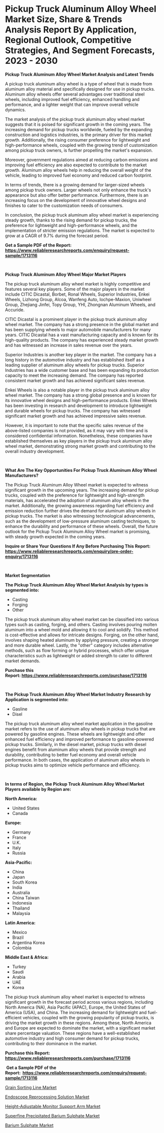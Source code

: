 <p><h1>Pickup Truck Aluminum Alloy Wheel Market Size, Share & Trends Analysis Report By Application, Regional Outlook, Competitive Strategies, And Segment Forecasts, 2023 - 2030</h1></p><p><strong>Pickup Truck Aluminum Alloy Wheel Market Analysis and Latest Trends</strong></p>
<p><p>A pickup truck aluminum alloy wheel is a type of wheel that is made from aluminum alloy material and specifically designed for use in pickup trucks. Aluminum alloy wheels offer several advantages over traditional steel wheels, including improved fuel efficiency, enhanced handling and performance, and a lighter weight that can improve overall vehicle dynamics.</p><p>The market analysis of the pickup truck aluminum alloy wheel market suggests that it is poised for significant growth in the coming years. The increasing demand for pickup trucks worldwide, fueled by the expanding construction and logistics industries, is the primary driver for this market growth. Additionally, the rising consumer preference for lightweight and high-performance wheels, coupled with the growing trend of customization among pickup truck owners, is further propelling the market's expansion.</p><p>Moreover, government regulations aimed at reducing carbon emissions and improving fuel efficiency are also expected to contribute to the market growth. Aluminum alloy wheels help in reducing the overall weight of the vehicle, leading to improved fuel economy and reduced carbon footprint.</p><p>In terms of trends, there is a growing demand for larger-sized wheels among pickup truck owners. Larger wheels not only enhance the truck's appearance but also offer better performance. Furthermore, there is an increasing focus on the development of innovative wheel designs and finishes to cater to the customization needs of consumers.</p><p>In conclusion, the pickup truck aluminum alloy wheel market is experiencing steady growth, thanks to the rising demand for pickup trucks, the preference for lightweight and high-performance wheels, and the implementation of stricter emission regulations. The market is expected to grow at a CAGR of 9.7% during the forecast period.</p></p>
<p><strong>Get a Sample PDF of the Report:&nbsp; <a href="https://www.reliableresearchreports.com/enquiry/request-sample/1713116">https://www.reliableresearchreports.com/enquiry/request-sample/1713116</a></strong></p>
<p>&nbsp;</p>
<p><strong>Pickup Truck Aluminum Alloy Wheel Major Market Players</strong></p>
<p><p>The pickup truck aluminum alloy wheel market is highly competitive and features several key players. Some of the major players in the market include CITIC Dicastal, Borbet, Ronal Wheels, Superior Industries, Enkei Wheels, Lizhong Group, Alcoa, Wanfeng Auto, Iochpe-Maxion, Uniwheel Group, Zhejiang Jinfei, Topy Group, YHI, Zhongnan Aluminum Wheels, and Accuride.</p><p>CITIC Dicastal is a prominent player in the pickup truck aluminum alloy wheel market. The company has a strong presence in the global market and has been supplying wheels to major automobile manufacturers for many years. CITIC Dicastal has a vast manufacturing capacity and is known for its high-quality products. The company has experienced steady market growth and has witnessed an increase in sales revenue over the years.</p><p>Superior Industries is another key player in the market. The company has a long history in the automotive industry and has established itself as a leading supplier of aluminum alloy wheels for pickup trucks. Superior Industries has a wide customer base and has been expanding its production capacity to meet the increasing demand. The company has reported consistent market growth and has achieved significant sales revenue.</p><p>Enkei Wheels is also a notable player in the pickup truck aluminum alloy wheel market. The company has a strong global presence and is known for its innovative wheel designs and high-performance products. Enkei Wheels has been investing in research and development to introduce lightweight and durable wheels for pickup trucks. The company has witnessed significant market growth and has achieved impressive sales revenue.</p><p>However, it is important to note that the specific sales revenue of the above-listed companies is not provided, as it may vary with time and is considered confidential information. Nonetheless, these companies have established themselves as key players in the pickup truck aluminum alloy wheel market, demonstrating strong market growth and contributing to the overall industry development.</p></p>
<p>&nbsp;</p>
<p><strong>What Are The Key Opportunities For Pickup Truck Aluminum Alloy Wheel Manufacturers?</strong></p>
<p><p>The Pickup Truck Aluminum Alloy Wheel market is expected to witness significant growth in the upcoming years. The increasing demand for pickup trucks, coupled with the preference for lightweight and high-strength materials, has accelerated the adoption of aluminum alloy wheels in the market. Additionally, the growing awareness regarding fuel efficiency and emission reduction further drives the demand for aluminum alloy wheels in pickup trucks. The market is also witnessing technological advancements, such as the development of low-pressure aluminum casting techniques, to enhance the durability and performance of these wheels. Overall, the future outlook for the Pickup Truck Aluminum Alloy Wheel market is promising, with steady growth expected in the coming years.</p></p>
<p><strong>Inquire or Share Your Questions If Any Before Purchasing This Report: <a href="https://www.reliableresearchreports.com/enquiry/pre-order-enquiry/1713116">https://www.reliableresearchreports.com/enquiry/pre-order-enquiry/1713116</a></strong></p>
<p>&nbsp;</p>
<p><strong>Market Segmentation</strong></p>
<p><strong>The Pickup Truck Aluminum Alloy Wheel Market Analysis by types is segmented into:</strong></p>
<p><ul><li>Casting</li><li>Forging</li><li>Other</li></ul></p>
<p><p>The pickup truck aluminum alloy wheel market can be classified into various types such as casting, forging, and others. Casting involves pouring molten aluminum into a wheel mold and allowing it to cool and solidify. This method is cost-effective and allows for intricate designs. Forging, on the other hand, involves shaping heated aluminum by applying pressure, creating a stronger and more durable wheel. Lastly, the "other" category includes alternative methods, such as flow forming or hybrid processes, which offer unique characteristics such as lightweight or added strength to cater to different market demands.</p></p>
<p><strong>Purchase this Report:&nbsp;<a href="https://www.reliableresearchreports.com/purchase/1713116">https://www.reliableresearchreports.com/purchase/1713116</a></strong></p>
<p>&nbsp;</p>
<p><strong>The Pickup Truck Aluminum Alloy Wheel Market Industry Research by Application is segmented into:</strong></p>
<p><ul><li>Gasline</li><li>Disel</li></ul></p>
<p><p>The pickup truck aluminum alloy wheel market application in the gasoline market refers to the use of aluminum alloy wheels in pickup trucks that are powered by gasoline engines. These wheels are lightweight and offer enhanced fuel efficiency and improved performance to gasoline-powered pickup trucks. Similarly, in the diesel market, pickup trucks with diesel engines benefit from aluminum alloy wheels that provide strength and durability, contributing to better fuel economy and overall vehicle performance. In both cases, the application of aluminum alloy wheels in pickup trucks aims to optimize vehicle performance and efficiency.</p></p>
<p>&nbsp;</p>
<p><strong>In terms of Region, the Pickup Truck Aluminum Alloy Wheel Market Players available by Region are:</strong></p>
<p>
    <p> <strong> North America: </strong>
        <ul>
            <li>United States</li>
            <li>Canada</li>
        </ul>
        </p> 
    <p> <strong> Europe: </strong>
        <ul>
            <li>Germany</li>
            <li>France</li>
            <li>U.K.</li>
            <li>Italy</li>
            <li>Russia</li>
        </ul>
        </p> 
    <p> <strong> Asia-Pacific: </strong>
        <ul>
            <li>China</li>
            <li>Japan</li>
            <li>South Korea</li>
            <li>India</li>
            <li>Australia</li>
            <li>China Taiwan</li>
            <li>Indonesia</li>
            <li>Thailand</li>
            <li>Malaysia</li>
        </ul>
        </p> 
    <p> <strong> Latin America: </strong>
        <ul>
            <li>Mexico</li>
            <li>Brazil</li>
            <li>Argentina Korea</li>
            <li>Colombia</li>
        </ul>
        </p> 
    <p> <strong> Middle East & Africa: </strong>
        <ul>
            <li>Turkey</li>
            <li>Saudi</li>
            <li>Arabia</li>
            <li>UAE</li>
            <li>Korea</li>
        </ul>
    </p>
    </p>
<p><p>The pickup truck aluminum alloy wheel market is expected to witness significant growth in the forecast period across various regions, including North America (NA), Asia Pacific (APAC), Europe, the United States of America (USA), and China. The increasing demand for lightweight and fuel-efficient vehicles, coupled with the growing popularity of pickup trucks, is driving the market growth in these regions. Among these, North America and Europe are expected to dominate the market, with a significant market share percentage valuation. These regions have a well-established automotive industry and high consumer demand for pickup trucks, contributing to their dominance in the market.</p></p>
<p><strong>Purchase this Report: <a href="https://www.reliableresearchreports.com/purchase/1713116">https://www.reliableresearchreports.com/purchase/1713116</a></strong></p>
<p>&nbsp;<strong>Get a Sample PDF of the Report:&nbsp;&nbsp;<a href="https://www.reliableresearchreports.com/enquiry/request-sample/1713116">https://www.reliableresearchreports.com/enquiry/request-sample/1713116</a></strong></p>
<p><strong></strong></p>
<p><p><a href="https://medium.com/@santoshh992151/grain-sorting-line-market-furnishes-information-on-market-share-market-trends-and-market-growth-7e033e1bdb35">Grain Sorting Line Market</a></p><p><a href="https://medium.com/@primeyash92/endoscope-reprocessing-solution-market-size-reveals-the-best-marketing-channels-in-global-industry-1bf93747f70c">Endoscope Reprocessing Solution Market</a></p><p><a href="https://medium.com/@shiv151299/height-adjustable-monitor-support-arm-market-trends-and-market-analysis-forecasted-for-period-3e804971d8c6">Height-Adjustable Monitor Support Arm Market</a></p><p><a href="https://medium.com/@yashreports27/superfine-precipitated-barium-sulphate-market-the-key-to-successful-business-strategy-forecast-87a2f7e04456">Superfine Precipitated Barium Sulphate Market</a></p><p><a href="https://medium.com/@shivay151299/barium-sulphate-market-trends-forecast-and-competitive-analysis-to-2030-8fd8b8fef823">Barium Sulphate Market</a></p></p>